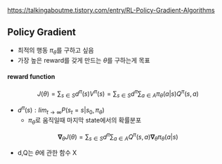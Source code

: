 https://talkingaboutme.tistory.com/entry/RL-Policy-Gradient-Algorithms

## Policy Gradient
* 최적의 행동 $\pi_{\theta}$를 구하고 싶음
* 가장 높은 reward를 갖게 만드는 $\theta$를 구하는게 목표

#### reward function
$$J(\theta) = \sum_{s\in S} d^{\pi}(s) V^{\pi}(s) = \sum_{s\in S} d^{\pi} \sum_{a \in A} \pi_{\theta}(a|s)Q^{\pi}(s,a)$$

* $d^{\pi}(s) : lim_{t \rightarrow \infty}P(s_{t}=s|s_{0},\pi_{\theta})$
  * $\pi_{\theta}$로 움직일때 마지막 state에서의 확률분포

$$\mathbf{\nabla}_{\theta} J(\theta) = \sum_{s\in S} d^{\pi} \sum_{a \in A}Q^{\pi}(s,a)\mathbf{\nabla}_{\theta} \pi_{\theta}(a|s)$$
* d,Q는 $\theta$에 관한 함수 X
